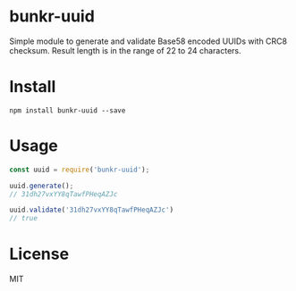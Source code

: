 # bunkr-uuid

Simple module to generate and validate Base58 encoded UUIDs with CRC8 checksum.
Result length is in the range of 22 to 24 characters.


# Install

`npm install bunkr-uuid --save`


# Usage

```javascript
const uuid = require('bunkr-uuid');

uuid.generate();
// 31dh27vxYY8qTawfPHeqAZJc

uuid.validate('31dh27vxYY8qTawfPHeqAZJc')
// true
```


# License

MIT
